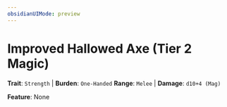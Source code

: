 ```yaml
---
obsidianUIMode: preview
---
```

# Improved Hallowed Axe (Tier 2 Magic)

**Trait**: `Strength` | **Burden**: `One-Handed`
**Range**: `Melee` | **Damage**: `d10+4 (Mag)`

**Feature**: None
